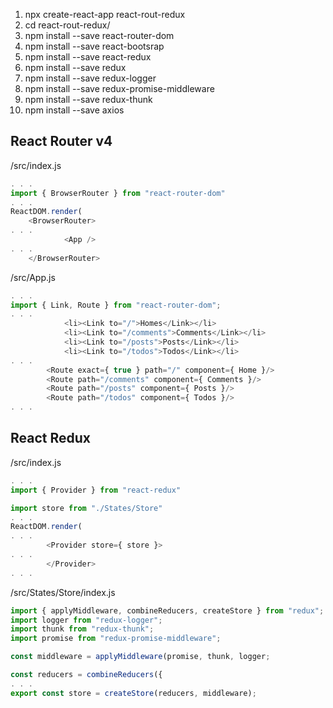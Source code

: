 1. npx create-react-app react-rout-redux
1. cd react-rout-redux/
1. npm install --save react-router-dom
1. npm install --save react-bootsrap
1. npm install --save react-redux
1. npm install --save redux
1. npm install --save redux-logger
1. npm install --save redux-promise-middleware
1. npm install --save redux-thunk
1. npm install --save axios

## React Router v4

/src/index.js
```javascript
. . .
import { BrowserRouter } from "react-router-dom"
. . .
ReactDOM.render(
    <BrowserRouter>
. . .
            <App />
. . .
    </BrowserRouter>
```

/src/App.js
```javascript
. . .
import { Link, Route } from "react-router-dom";
. . .
            <li><Link to="/">Homes</Link></li>
            <li><Link to="/comments">Comments</Link></li>
            <li><Link to="/posts">Posts</Link></li>
            <li><Link to="/todos">Todos</Link></li>
. . .
        <Route exact={ true } path="/" component={ Home }/>
        <Route path="/comments" component={ Comments }/>
        <Route path="/posts" component={ Posts }/>
        <Route path="/todos" component={ Todos }/>
. . .
```

## React Redux

/src/index.js
```javascript
. . .
import { Provider } from "react-redux"

import store from "./States/Store"
. . .
ReactDOM.render(
. . .
        <Provider store={ store }>
. . .
        </Provider>
. . .
```

/src/States/Store/index.js
```javascript
import { applyMiddleware, combineReducers, createStore } from "redux";
import logger from "redux-logger";
import thunk from "redux-thunk";
import promise from "redux-promise-middleware";

const middleware = applyMiddleware(promise, thunk, logger;

const reducers = combineReducers({
. . .
export const store = createStore(reducers, middleware);
```
